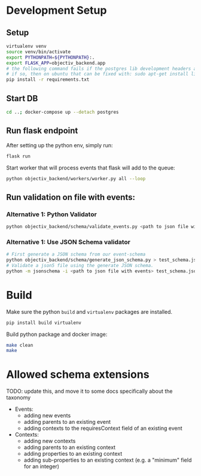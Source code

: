
# Development Setup
## Setup
```bash
virtualenv venv
source venv/bin/activate
export PYTHONPATH=${PYTHONPATH}:.
export FLASK_APP=objectiv_backend.app
# the following command fails if the postgres lib development headers are not present
# if so, then on ubuntu that can be fixed with: sudo apt-get install libpq-dev
pip install -r requirements.txt
```

## Start DB
```bash
cd ..; docker-compose up --detach postgres
```
## Run flask endpoint
After setting up the python env, simply run:
```bash
flask run
```
Start worker that will process events that flask will add to the queue:
```bash
python objectiv_backend/workers/worker.py all --loop
```
 
## Run validation on file with events:
### Alternative 1: Python Validator
```bash
python objectiv_backend/schema/validate_events.py <path to json file with events>
```

### Alternative 1: Use JSON Schema validator
```bash
# First generate a JSON schema from our event-schema
python objectiv_backend/schema/generate_json_schema.py > test_schema.json
# Validate a json5 file using the generate JSON schema.
python -m jsonschema -i <path to json file with events> test_schema.json
```

# Build
Make sure the python `build` and `virtualenv` packages are installed.
```bash
pip install build virtualenv
```

Build python package and docker image:
```bash
make clean
make
```


# Allowed schema extensions
TODO: update this, and move it to some docs specifically about the taxonomy
* Events:
    * adding new events
    * adding parents to an existing event
    * adding contexts to the requiresContext field of an existing event
* Contexts:
    * adding new contexts
    * adding parents to an existing context
    * adding properties to an existing context
    * adding sub-properties to an existing context (e.g. a "minimum" field for an integer)
